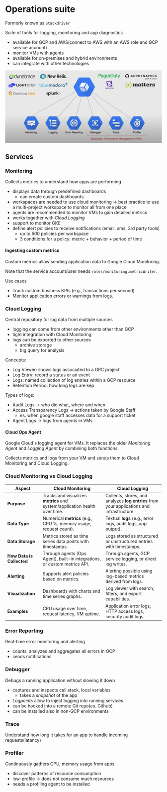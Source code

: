 # Operations suite

Formerly known as `Stackdriver`

Suite of tools for logging, monitoring and app diagnostics

- available for GCP and AWS(connect to AWS with an AWS role and GCP service account)
- monitor VMs with agents
- available for on-premises and hybrid environments
- can integrate with other technologies

![Tools](ch13.1-operations-suite.tools.png)

## Services

### Monitoring

Collects metrics to understand how apps are performing

- displays data through predefined dashboards 
  - can create custom dashboards
- workspaces are needed to use cloud monitoring -> best practice to use a multi-project workspace to monitor all from one place
- agents are recommended to monitor VMs to gain detailed metrics
- works together with *Cloud Logging*
- support to monitor GKE
- define alert policies to receive notifications (email, sms, 3rd party tools)
  - up to 500 policies per workspace
  - 3 conditions for a policy: metric + behavior + period of time

#### Ingesting custom metrics

Custom metrics allow sending application data to Google Cloud Monitoring.

Note that the service account/user needs `roles/monitoring.metricWriter`.

Use cases

- Track custom business KPIs (e.g., transactions per second)
- Monitor application errors or warnings from logs.

### Cloud Logging

Central repository for log data from multiple sources

- logging can come from other environments other than GCP
- tight integration with Cloud Monitoring
- logs can be exported to other sources
  - archive storage
  - big query for analysis

Concepts:

- Log Viewer: shows logs associated to a GPC project
- Log Entry: record a status or an event
- Logs: named collection of log entries within a GCP resource
- Retention Period: how long logs are kep

Types of logs:

- Audit Logs -> who did what, where and when
- Access Transparency Logs -> actions taken by Google Staff
  - es. when google staff accesses data for a support ticket
- Agent Logs -> logs from agents in VMs

#### Cloud Ops Agent

Google Cloud's logging agent for VMs. It replaces the older *Monitoring Agent* and *Logging Agent* by combining both functions.

Collects metrics and logs from your VM and sends them to Cloud Monitoring and Cloud Logging.

### Cloud Monitoring vs Cloud Logging

| Aspect               | Cloud Monitoring                             | Cloud Logging                               |
|----------------------|---------------------------------------------|---------------------------------------------|
| **Purpose**           | Tracks and visualizes **metrics** and system/application health over time. | Collects, stores, and analyzes **log entries** from your applications and infrastructure. |
| **Data Type**         | Numerical **metrics** (e.g., CPU %, memory usage, request count). | Textual **logs** (e.g., error logs, audit logs, app output). |
| **Data Storage**      | Metrics stored as time series data points with timestamps. | Logs stored as structured or unstructured entries with timestamps. |
| **How Data is Collected** | Through agents (Ops Agent), built-in integrations, or custom metrics API. | Through agents, GCP service logging, or direct log writes. |
| **Alerting**          | Supports alert policies based on metrics. | Alerting possible using log-based metrics derived from logs. |
| **Visualization**     | Dashboards with charts and time series graphs. | Log viewer with search, filters, and export capabilities. |
| **Examples**          | CPU usage over time, request latency, VM uptime. | Application error logs, HTTP access logs, security audit logs. |


### Error Reporting

Real-time error monitoring and alerting

- counts, analyzes and aggregates all errors in GCP
- sends notifications

### Debugger

Debugs a running application without slowing it down

- captures and inspects call stack, local variables
  - takes a *snapshot* of the app
- *Logpoints* allow to inject logging into running services
- can be hooked into a remote Git repo(es. Github)
- can be installed also in non-GCP environments

### Trace

Understand how long it takes for an app to handle incoming requests(latancy)

### Profiler

Continuously gathers CPU, memory usage from apps

- discover patterns of resource consumption
- low-profile -> does not consume much resources
- needs a profiling agent to be installed
